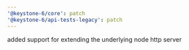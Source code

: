 ```yaml
---
'@keystone-6/core': patch
'@keystone-6/api-tests-legacy': patch
---
```


added support for extending the underlying node http server
